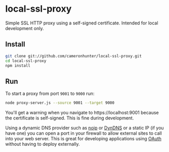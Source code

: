 local-ssl-proxy
===============

Simple SSL HTTP proxy using a self-signed certificate. Intended for local development only.

Install
-------
```sh
git clone git://github.com/cameronhunter/local-ssl-proxy.git
cd local-ssl-proxy
npm install
```

Run
---
To start a proxy from port `9001` to `9000` run:
```sh
node proxy-server.js --source 9001 --target 9000
```

You'll get a warning when you navigate to https://localhost:9001 because the certificate is self-signed. This is fine during development.

Using a dynamic DNS provider such as [noip](http://www.noip.com/personal/) or [DynDNS](http://dyn.com/dns/) or a static IP (if you have one) you can open a port in your firewall to allow external sites to call into your web server. This is great for developing applications using [OAuth](http://oauth.net/) without having to deploy externally.
